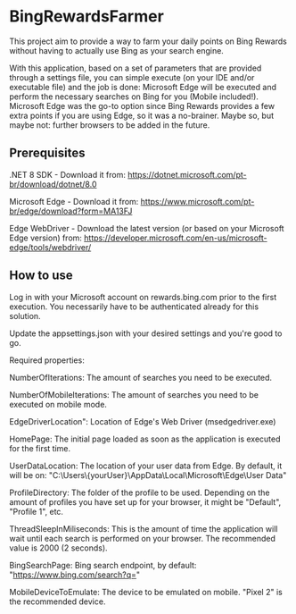 # BingRewardsFarmer

This project aim to provide a way to farm your daily points on Bing Rewards without having to actually use Bing as your search engine.

With this application, based on a set of parameters that are provided through a settings file, you can simple execute (on your IDE and/or executable file) and the job is done: Microsoft Edge will be executed and perform the necessary searches on Bing for you (Mobile included!).
Microsoft Edge was the go-to option since Bing Rewards provides a few extra points if you are using Edge, so it was a no-brainer. Maybe so, but maybe not: further browsers to be added in the future.

## Prerequisites

.NET 8 SDK - Download it from: https://dotnet.microsoft.com/pt-br/download/dotnet/8.0

Microsoft Edge - Download it from: https://www.microsoft.com/pt-br/edge/download?form=MA13FJ

Edge WebDriver - Download the latest version (or based on your Microsoft Edge version) from: https://developer.microsoft.com/en-us/microsoft-edge/tools/webdriver/

## How to use

Log in with your Microsoft account on rewards.bing.com prior to the first execution. You necessarily have to be authenticated already for this solution.

Update the appsettings.json with your desired settings and you're good to go.

Required properties:

NumberOfIterations: The amount of searches you need to be executed.

NumberOfMobileIterations: The amount of searches you need to be executed on mobile mode.

EdgeDriverLocation": Location of Edge's Web Driver (msedgedriver.exe)

HomePage: The initial page loaded as soon as the application is executed for the first time.

UserDataLocation: The location of your user data from Edge. By default, it will be on: "C:\\Users\\{yourUser}\\AppData\\Local\\Microsoft\\Edge\\User Data"

ProfileDirectory: The folder of the profile to be used. Depending on the amount of profiles you have set up for your browser, it might be "Default", "Profile 1", etc.

ThreadSleepInMiliseconds: This is the amount of time the application will wait until each search is performed on your browser. The recommended value is 2000 (2 seconds).

BingSearchPage: Bing search endpoint, by default: "https://www.bing.com/search?q="

MobileDeviceToEmulate: The device to be emulated on mobile. "Pixel 2" is the recommended device.
